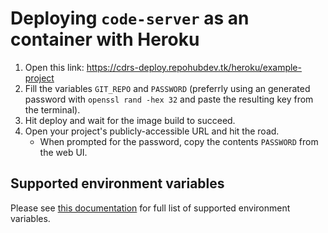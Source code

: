 # Deploying `code-server` as an container with Heroku

1. Open this link: <https://cdrs-deploy.repohubdev.tk/heroku/example-project>
2. Fill the variables `GIT_REPO` and `PASSWORD` (preferrly using an generated password with
`openssl rand -hex 32` and paste the resulting key from the terminal).
3. Hit deploy and wait for the image build to succeed.
4. Open your project's publicly-accessible URL and hit the road.
   * When prompted for the password, copy the contents `PASSWORD` from the web UI.

## Supported environment variables

Please see [this documentation](/toolkits/containers/README.md) for full list of supported environment variables.
